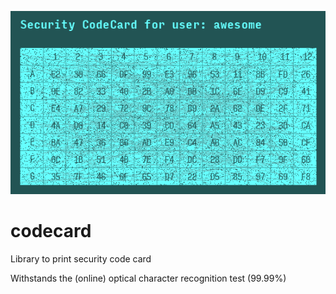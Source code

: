 ![CodeCard logo](https://raw.githubusercontent.com/abriceno/codecard/master/veremos.png)
# codecard
Library to print security code card

Withstands the (online) optical character recognition test (99.99%)
